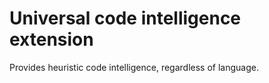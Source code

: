 # Universal code intelligence extension

Provides heuristic code intelligence, regardless of language.
